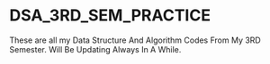 # DSA_3RD_SEM_PRACTICE
These are all my Data Structure And Algorithm Codes From My 3RD Semester. Will Be Updating Always In A While.
